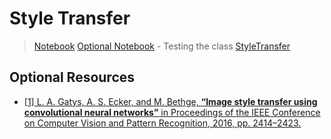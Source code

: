 # Style Transfer

> [Notebook](Style_Transfer.ipynb)
> [Optional Notebook](Style_Transfer_2.ipynb) - Testing the class [StyleTransfer](style_transfer.py)

## Optional Resources

* [[1] L. A. Gatys, A. S. Ecker, and M. Bethge, **“Image style transfer using convolutional neural networks”** in Proceedings of the IEEE Conference on Computer Vision and Pattern Recognition, 2016, pp. 2414–2423.](https://www.cv-foundation.org/openaccess/content_cvpr_2016/papers/Gatys_Image_Style_Transfer_CVPR_2016_paper.pdf)
